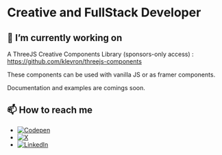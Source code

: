 # Creative and FullStack Developer

## 🔭 I’m currently working on

A ThreeJS Creative Components Library (sponsors-only access) : https://github.com/klevron/threejs-components

These components can be used with vanilla JS or as framer components.

Documentation and examples are comings soon.

## 📫 How to reach me

- [![Codepen][codepen]][codepen-url]
- [![X][twitter]][twitter-url]
- [![LinkedIn][linkedin]][linkedin-url]

[codepen]: https://img.shields.io/badge/Codepen-blue?logo=codepen&style=social
[codepen-url]: https://codepen.io/soju22
[twitter]: https://img.shields.io/badge/X-blue?logo=x&style=social
[twitter-url]: https://x.com/soju22
[linkedin]: https://img.shields.io/badge/LinkedIn-blue?logo=linkedin&style=social
[linkedin-url]: https://linkedin.com/in/kevin-l-8865a618/

<!--
**klevron/klevron** is a ✨ _special_ ✨ repository because its `README.md` (this file) appears on your GitHub profile.

Here are some ideas to get you started:

- 🔭 I’m currently working on ...
- 🌱 I’m currently learning ...
- 👯 I’m looking to collaborate on ...
- 🤔 I’m looking for help with ...
- 💬 Ask me about ...
- 📫 How to reach me: ...
- 😄 Pronouns: ...
- ⚡ Fun fact: ...
-->
